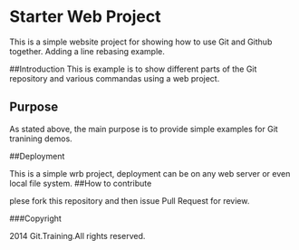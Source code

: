 # Starter Web Project

This is a simple website project for showing how to use Git and Github together. Adding a line rebasing example.

##Introduction
This is example is to show different parts of the Git repository and various commandas using a web project.

## Purpose

As stated above, the main purpose is to provide simple examples for Git tranining demos.

##Deployment

This is a simple wrb project, deployment can be on any web server or even local file system.
##How to contribute

plese fork this repository and then issue Pull Request for review.

###Copyright

2014 Git.Training.All rights reserved.